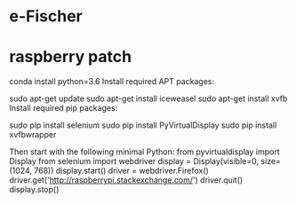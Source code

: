 # e-Fischer



# raspberry patch
conda install python=3.6
Install required APT packages:



sudo apt-get update
sudo apt-get install iceweasel
sudo apt-get install xvfb
Install required pip packages:



sudo pip install selenium
sudo pip install PyVirtualDisplay
sudo pip install xvfbwrapper

Then start with the following minimal Python:
from pyvirtualdisplay import Display
from selenium import webdriver
display = Display(visible=0, size=(1024, 768))
display.start()
driver = webdriver.Firefox()
driver.get('http://raspberrypi.stackexchange.com/')
driver.quit()
display.stop()
